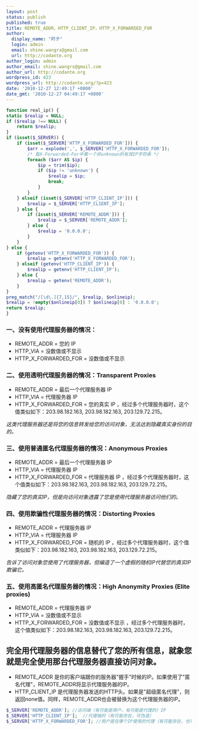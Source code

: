```yaml
---
layout: post
status: publish
published: true
title: REMOTE_ADDR，HTTP_CLIENT_IP，HTTP_X_FORWARDED_FOR
author:
  display_name: "莳子"
  login: admin
  email: shine.wangrs@gmail.com
  url: http://codante.org
author_login: admin
author_email: shine.wangrs@gmail.com
author_url: http://codante.org
wordpress_id: 423
wordpress_url: http://codante.org/?p=423
date: '2010-12-27 12:49:17 +0800'
date_gmt: '2010-12-27 04:49:17 +0800'
---
```


```php
function real_ip() {
static $realip = NULL;
if ($realip !== NULL) {
    return $realip;
}
if (isset($_SERVER)) {
    if (isset($_SERVER['HTTP_X_FORWARDED_FOR'])) {
        $arr = explode(',', $_SERVER['HTTP_X_FORWARDED_FOR']);
        /* 取X-Forwarded-For中第一个非unknown的有效IP字符串 */
        foreach ($arr AS $ip) {
            $ip = trim($ip);
            if ($ip != 'unknown') {
                $realip = $ip;
                break;
            }
        }
    } elseif (isset($_SERVER['HTTP_CLIENT_IP'])) {
        $realip = $_SERVER['HTTP_CLIENT_IP'];
    } else {
        if (isset($_SERVER['REMOTE_ADDR'])) {
            $realip = $_SERVER['REMOTE_ADDR'];
        } else {
            $realip = '0.0.0.0';
        }
    }
} else {
    if (getenv('HTTP_X_FORWARDED_FOR')) {
        $realip = getenv('HTTP_X_FORWARDED_FOR');
    } elseif (getenv('HTTP_CLIENT_IP')) {
        $realip = getenv('HTTP_CLIENT_IP');
    } else {
        $realip = getenv('REMOTE_ADDR');
    }
}
preg_match("/[\d\.]{7,15}/", $realip, $onlineip);
$realip = !empty($onlineip[0]) ? $onlineip[0] : '0.0.0.0';
return $realip;
}
```

### 一、没有使用代理服务器的情况：

- REMOTE_ADDR = 您的 IP
- HTTP_VIA = 没数值或不显示
- HTTP_X_FORWARDED_FOR = 没数值或不显示

### 二、使用透明代理服务器的情况：Transparent Proxies

- REMOTE_ADDR = 最后一个代理服务器 IP
- HTTP_VIA = 代理服务器 IP
- HTTP_X_FORWARDED_FOR = 您的真实 IP ，经过多个代理服务器时，这个值类似如下：203.98.182.163, 203.98.182.163, 203.129.72.215。

*这类代理服务器还是将您的信息转发给您的访问对象，无法达到隐藏真实身份的目的。*

### 三、使用普通匿名代理服务器的情况：Anonymous Proxies

- REMOTE_ADDR = 最后一个代理服务器 IP
- HTTP_VIA = 代理服务器 IP
- HTTP_X_FORWARDED_FOR = 代理服务器 IP ，经过多个代理服务器时，这个值类似如下：203.98.182.163, 203.98.182.163, 203.129.72.215。

*隐藏了您的真实IP，但是向访问对象透露了您是使用代理服务器访问他们的。*

### 四、使用欺骗性代理服务器的情况：Distorting Proxies

- REMOTE_ADDR = 代理服务器 IP
- HTTP_VIA = 代理服务器 IP
- HTTP_X_FORWARDED_FOR = 随机的 IP ，经过多个代理服务器时，这个值类似如下：203.98.182.163, 203.98.182.163, 203.129.72.215。

*告诉了访问对象您使用了代理服务器，但编造了一个虚假的随机IP代替您的真实IP欺骗它。*

### 五、使用高匿名代理服务器的情况：High Anonymity Proxies (Elite proxies)

- REMOTE_ADDR = 代理服务器 IP
- HTTP_VIA = 没数值或不显示
- HTTP_X_FORWARDED_FOR = 没数值或不显示 ，经过多个代理服务器时，这个值类似如下：203.98.182.163, 203.98.182.163, 203.129.72.215。

## 完全用代理服务器的信息替代了您的所有信息，就象您就是完全使用那台代理服务器直接访问对象。

- REMOTE_ADDR 是你的客户端跟你的服务器"握手"时候的IP。如果使用了"匿名代理"，REMOTE_ADDR将显示代理服务器的IP。
- HTTP_CLIENT_IP 是代理服务器发送的HTTP头。如果是"超级匿名代理"，则返回none值。同样，REMOTE_ADDR也会被替换为这个代理服务器的IP。

```php
$_SERVER['REMOTE_ADDR']; //访问端（有可能是用户，有可能是代理的）IP
$_SERVER['HTTP_CLIENT_IP'];  //代理端的（有可能存在，可伪造）
$_SERVER['HTTP_X_FORWARDED_FOR']; //用户是在哪个IP使用的代理（有可能存在，也可以伪造）
```